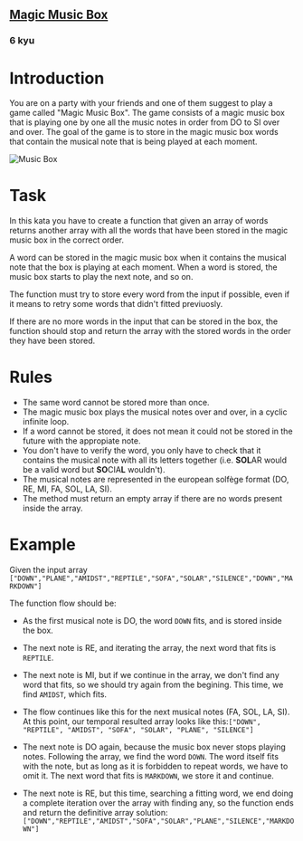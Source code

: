 <h2><a href=https://www.codewars.com/kata/6710e54f8ef071fe99eebd07/train/csharp target="_blank">Magic Music Box</a></h2><h3>6 kyu</h3><h1 id="introduction">Introduction</h1><p>You are on a party with your friends and one of them suggest to play a game called "Magic Music Box". The game consists of a magic music box that is playing one by one all the music notes in order from DO to SI over and over. The goal of the game is to store in the magic music box words that contain the musical note that is being played at each moment.</p><p><img alt="Music Box" src="https://cdn11.bigcommerce.com/s-ojupdjoifk/images/stencil/original/uploaded_images/classic-inlay-music-box.jpg?t=1689622354"></p><h1 id="task">Task</h1><p>In this kata you have to create a function that given an array of words returns another array with all the words that have been stored in the magic music box in the correct order.</p><p>A word can be stored in the magic music box when it contains the musical note that the box is playing at each moment. When a word is stored, the music box starts to play the next note, and so on.</p><p>The function must try to store every word from the input if possible, even if it means to retry some words that didn't fitted previuosly. </p><p>If there are no more words in the input that can be stored in the box, the function should stop and return the array with the stored words in the order they have been stored.</p><h1 id="rules">Rules</h1><ul><li>The same word cannot be stored more than once.</li><li>The magic music box plays the musical notes over and over, in a cyclic infinite loop.</li><li>If a word cannot be stored, it does not mean it could not be stored in the future with the appropiate note.</li><li>You don't have to verify the word, you only have to check that it contains the musical note with all its letters together (i.e. <strong>SOL</strong>AR would be a valid word but <strong>SO</strong>CIA<strong>L</strong> wouldn't).</li><li>The musical notes are represented in the european solfège format (DO, RE, MI, FA, SOL, LA, SI).</li><li>The method must return an empty array if there are no words present inside the array.</li></ul><h1 id="example">Example</h1><p>Given the input array <code>["DOWN","PLANE","AMIDST","REPTILE","SOFA","SOLAR","SILENCE","DOWN","MARKDOWN"]</code></p><p>The function flow should be:</p><ul><li><p>As the first musical note is DO, the word <code>DOWN</code> fits, and is stored inside the box.</p></li><li><p>The next note is RE, and iterating the array, the next word that fits is <code>REPTILE</code>. </p></li><li><p>The next note is MI, but if we continue in the array, we don't find any word that fits, so we should try again from the begining. This time, we find <code>AMIDST</code>, which fits.</p></li><li><p>The flow continues like this for the next musical notes (FA, SOL, LA, SI). At this point, our temporal resulted array looks like this:<code>["DOWN", "REPTILE", "AMIDST", "SOFA", "SOLAR", "PLANE", "SILENCE"]</code></p></li><li><p>The next note is DO again, because the music box never stops playing notes. Following the array, we find the word <code>DOWN</code>. The word itself fits with the note, but as long as it is forbidden to repeat words, we have to omit it. The next word that fits is <code>MARKDOWN</code>, we store it and continue.</p></li><li><p>The next note is RE, but this time, searching a fitting word, we end doing a complete iteration over the array with finding any, so the function ends and return the definitive array solution:<code>["DOWN","REPTILE","AMIDST","SOFA","SOLAR","PLANE","SILENCE","MARKDOWN"]</code></p></li></ul>